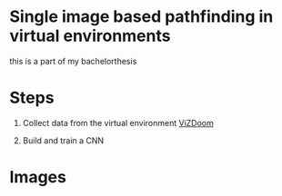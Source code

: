 # Single image based pathfinding in virtual environments

this is a part of my bachelorthesis

# Steps

1. Collect data from the virtual environment [ViZDoom](https://github.com/mwydmuch/ViZDoom)

2. Build and train a CNN


# Images
